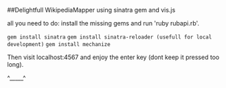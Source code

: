 ##Delightfull WikipediaMapper using sinatra gem and vis.js

all you need to do: install the missing gems and run 'ruby rubapi.rb'.

`gem install sinatra`
`gem install sinatra-reloader (usefull for local development)`
`gem install mechanize`

Then visit localhost:4567 and enjoy the enter key (dont keep it pressed too long).


^_____^





